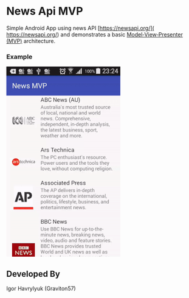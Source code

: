 # News Api MVP

Simple Android App using news API [https://newsapi.org/]( https://newsapi.org/) and 
demonstrates a basic [Model‑View‑Presenter (MVP)](https://en.wikipedia.org/wiki/Model%E2%80%93view%E2%80%93presenter) architecture.

### Example
![alt text](media/main.gif "Main Activity")

 
Developed By
-------
Igor Havrylyuk (Graviton57)

[1]: https://github.com/graviton57/NewsApiMVP.git
